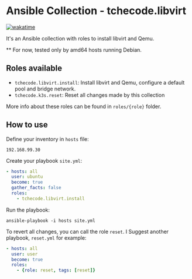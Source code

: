# Ansible Collection - tchecode.libvirt

[![wakatime](https://wakatime.com/badge/github/lucaslehnen/tchecode.libvirt.svg)](https://wakatime.com/badge/github/lucaslehnen/tchecode.libvirt)

It's an Ansible collection with roles to install libvirt and Qemu.

** For now, tested only by  amd64 hosts running Debian.

## Roles available

- `tchecode.libvirt.install`: Install libvirt and Qemu, configure a default pool and bridge network.
- `tchecode.k3s.reset`: Reset all changes made by this collection

More info about these roles can be found in `roles/{role}` folder.

## How to use

Define your inventory in `hosts` file:
```
192.168.99.30
```

Create your playbook `site.yml`:

```YAML
- hosts: all
  user: ubuntu
  become: true
  gather_facts: false
  roles:
    - tchecode.libvirt.install
```

Run the playbook:

```
ansible-playbook -i hosts site.yml
```

To revert all changes, you can call the role `reset`. I Suggest another playbook, `reset.yml` for example:

```YAML
- hosts: all
  user: user
  become: true
  roles:
    - {role: reset, tags: [reset]}  
```
